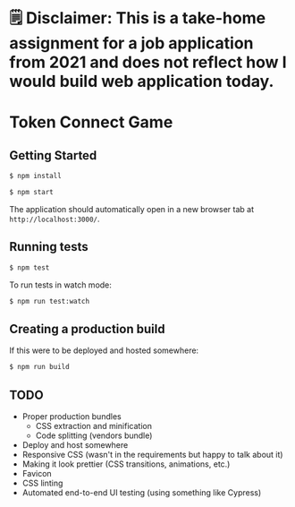 # 🗒️ Disclaimer: This is a take-home assignment for a job application from 2021 and does not reflect how I would build web application today.

# Token Connect Game

## Getting Started

```bash
$ npm install

$ npm start
```

The application should automatically open in a new browser tab at `http://localhost:3000/`.

## Running tests

```bash
$ npm test
```

To run tests in watch mode:

```bash
$ npm run test:watch
```

## Creating a production build

If this were to be deployed and hosted somewhere:

```bash
$ npm run build
```

## TODO

* Proper production bundles
  * CSS extraction and minification
  * Code splitting (vendors bundle)
* Deploy and host somewhere
* Responsive CSS (wasn't in the requirements but happy to talk about it)
* Making it look prettier (CSS transitions, animations, etc.)
* Favicon
* CSS linting
* Automated end-to-end UI testing (using something like Cypress)

